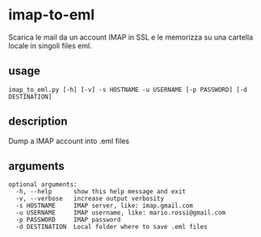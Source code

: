 # imap-to-eml

Scarica le mail da un account IMAP in SSL e le memorizza su una cartella locale in singoli files eml.

## usage

`imap_to_eml.py [-h] [-v] -s HOSTNAME -u USERNAME [-p PASSWORD] [-d DESTINATION]`

## description

Dump a IMAP account into .eml files

## arguments
```
optional arguments:
  -h, --help      show this help message and exit
  -v, --verbose   increase output verbosity
  -s HOSTNAME     IMAP server, like: imap.gmail.com
  -u USERNAME     IMAP username, like: mario.rossi@gmail.com
  -p PASSWORD     IMAP password
  -d DESTINATION  Local folder where to save .eml files
  ```
  
